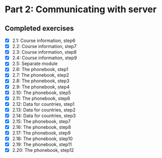 # Part 2: Communicating with server

## Completed exercises

- [x] 2.1: Course information, step6
- [x] 2.2: Course information, step7
- [x] 2.3: Course information, step8
- [x] 2.4: Course information, step9
- [x] 2.5: Separate module
- [x] 2.6: The phonebook, step1
- [x] 2.7: The phonebook, step2
- [x] 2.8: The phonebook, step3
- [x] 2.9: The phonebook, step4
- [x] 2.10: The phonebook, step5
- [x] 2.11: The phonebook, step6
- [x] 2.12: Data for countries, step1
- [x] 2.13: Data for countries, step2
- [x] 2.14: Data for countries, step3
- [x] 2.15: The phonebook, step7
- [x] 2.16: The phonebook, step8
- [x] 2.17: The phonebook, step9
- [x] 2.18: The phonebook, step10
- [x] 2.19: The phonebook, step11
- [x] 2.20: The phonebook, step12